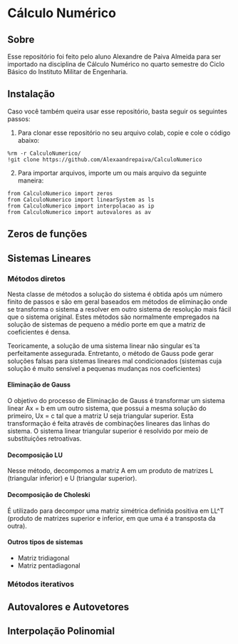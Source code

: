 # Cálculo Numérico

## Sobre
Esse repositório foi feito pelo aluno Alexandre de Paiva Almeida para ser importado na disciplina de Cálculo Numérico no quarto semestre do Ciclo Básico do Instituto Militar de Engenharia.

## Instalação
Caso você também queira usar esse repositório, basta seguir os seguintes passos:

1. Para clonar esse repositório no seu arquivo colab, copie e cole o código abaixo:

```
%rm -r CalculoNumerico/
!git clone https://github.com/Alexaandrepaiva/CalculoNumerico
```

2. Para importar arquivos, importe um ou mais arquivo da seguinte maneira:

```
from CalculoNumerico import zeros
from CalculoNumerico import linearSystem as ls
from CalculoNumerico import interpolacao as ip
from CalculoNumerico import autovalores as av
```

## Zeros de funções
## Sistemas Lineares

### Métodos diretos
Nesta classe de métodos a solução do sistema é obtida após um número finito de passos e são em geral baseados em métodos de eliminação onde se transforma o sistema a resolver em outro sistema de resolução mais fácil que o sistema original. Estes métodos são normalmente empregados na solução de sistemas de pequeno a médio porte em que a matriz de coeficientes é densa.

Teoricamente, a solução de uma sistema linear não singular es´ta perfeitamente assegurada. Entretanto, o método de Gauss pode gerar soluções falsas para sistemas lineares mal condicionados (sistemas cuja solução é muito sensível a pequenas mudanças nos coeficientes)

#### Eliminação de Gauss
O objetivo do processo de Eliminação de Gauss é transformar um sistema linear Ax = b em um outro sistema, que possui a mesma solução do primeiro, Ux = c tal que a matriz U seja triangular superior. Esta transformação é feita através de combinações lineares das linhas do sistema. O sistema linear triangular superior é resolvido por meio de substituições retroativas.

#### Decomposição LU
Nesse método, decompomos a matriz A em um produto de matrizes L (triangular inferior) e U (triangular superior).

#### Decomposição de Choleski
É utilizado para decompor uma matriz simétrica definida positiva em LL^T (produto de matrizes superior e inferior, em que uma é a transposta da outra).

#### Outros tipos de sistemas
- Matriz tridiagonal
- Matriz pentadiagonal

### Métodos iterativos

## Autovalores e Autovetores
## Interpolação Polinomial